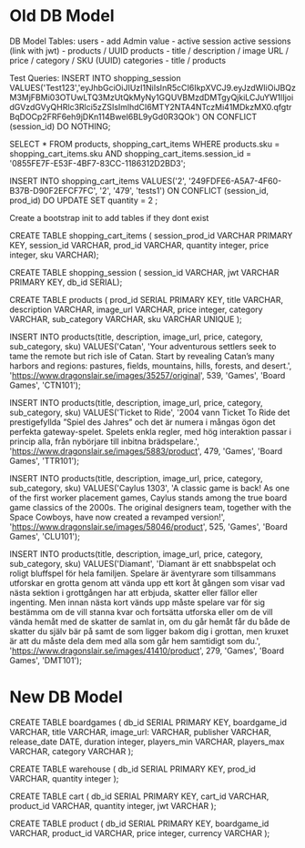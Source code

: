 #  Old DB Model

 DB Model
 Tables:
 users - add Admin value - active session
 active sessions (link with jwt)  - products / UUID
 products - title / description / image URL / price / category / SKU (UUID)
 categories - title / products

Test Queries:
INSERT INTO shopping_session
VALUES('Test123','eyJhbGciOiJIUzI1NiIsInR5cCI6IkpXVCJ9.eyJzdWIiOiJBQzM3MjFBMi03OTUwLTQ3MzUtQkMyNy1GQUVBMzdDMTgyQjkiLCJuYW1lIjoidGVzdGVyQHRlc3Rlci5zZSIsImlhdCI6MTY2NTA4NTczMi41MDkzMX0.qfgtrBqDOCp2FRF6eh9jDKn114BweI6BL9yGd0R3QOk')
ON CONFLICT (session_id)
DO NOTHING;

SELECT * FROM products, shopping_cart_items
WHERE products.sku = shopping_cart_items.sku
AND shopping_cart_items.session_id = '0855FE7F-E53F-4BF7-83CC-1186312D2BD3';

INSERT INTO shopping_cart_items
VALUES('2', '249FDFE6-A5A7-4F60-B37B-D90F2EFCF7FC', '2', '479', 'tests1')
ON CONFLICT (session_id, prod_id)
DO
UPDATE SET quantity = 2
;

 Create a bootstrap init to add tables if they dont exist

CREATE TABLE shopping_cart_items (
session_prod_id VARCHAR PRIMARY KEY,
session_id VARCHAR, 
prod_id VARCHAR,
quantity integer,
price integer,
sku VARCHAR);

CREATE TABLE shopping_session (
session_id VARCHAR,
jwt VARCHAR PRIMARY KEY,
db_id SERIAL);

CREATE TABLE products (
    prod_id SERIAL PRIMARY KEY,
    title VARCHAR,
    description VARCHAR,
    image_url VARCHAR,
    price integer,
    category VARCHAR,
    sub_category VARCHAR,
    sku VARCHAR UNIQUE
);


INSERT INTO products(title, description, image_url, price, category, sub_category, sku)
VALUES('Catan', 'Your adventurous settlers seek to tame the remote but rich isle of Catan. Start by revealing Catan’s many harbors and regions: pastures, fields, mountains, hills, forests, and desert.', 'https://www.dragonslair.se/images/35257/original', 539, 'Games', 'Board Games', 'CTN101');

INSERT INTO products(title, description, image_url, price, category, sub_category, sku)
VALUES('Ticket to Ride', '2004 vann Ticket To Ride det prestigefyllda ”Spiel des Jahres” och det är numera i mångas ögon det perfekta gateway-spelet. Spelets enkla regler, med hög interaktion passar i princip alla, från nybörjare till inbitna brädspelare.', 'https://www.dragonslair.se/images/5883/product', 479, 'Games', 'Board Games', 'TTR101');

INSERT INTO products(title, description, image_url, price, category, sub_category, sku)
VALUES('Caylus 1303', 'A classic game is back! As one of the first worker placement games, Caylus stands among the true board game classics of the 2000s. The original designers team, together with the Space Cowboys, have now created a revamped version!', 'https://www.dragonslair.se/images/58046/product', 525, 'Games', 'Board Games', 'CLU101');

INSERT INTO products(title, description, image_url, price, category, sub_category, sku)
VALUES('Diamant', 'Diamant är ett snabbspelat och roligt bluffspel för hela familjen.  Spelare är äventyrare som tillsammans utforskar en grotta genom att vända upp ett kort åt gången som visar vad nästa sektion i grottgången har att erbjuda, skatter eller fällor eller ingenting. Men innan nästa kort vänds upp måste spelare var för sig bestämma om de vill stanna kvar och fortsätta utforska eller om de vill vända hemåt med de skatter de samlat in, om du går hemåt får du både de skatter du själv bär på samt de som ligger bakom dig i grottan, men kruxet är att du måste dela dem med alla som går hem samtidigt som du.', 'https://www.dragonslair.se/images/41410/product', 279, 'Games', 'Board Games', 'DMT101');



#  New DB Model

CREATE TABLE boardgames (
    db_id SERIAL PRIMARY KEY,
    boardgame_id VARCHAR,
    title VARCHAR,
    image_url: VARCHAR,
    publisher VARCHAR,
    release_date DATE,
    duration integer,
    players_min VARCHAR,
    players_max VARCHAR,
    category VARCHAR
);

CREATE TABLE warehouse (
    db_id SERIAL PRIMARY KEY,
    prod_id VARCHAR,
    quantity integer
);

CREATE TABLE cart (
    db_id SERIAL PRIMARY KEY,
    cart_id VARCHAR,
    product_id VARCHAR,
    quantity integer,
    jwt VARCHAR
);

CREATE TABLE product (
    db_id SERIAL PRIMARY KEY,
    boardgame_id VARCHAR,
    product_id VARCHAR,
    price integer,
    currency VARCHAR
);


